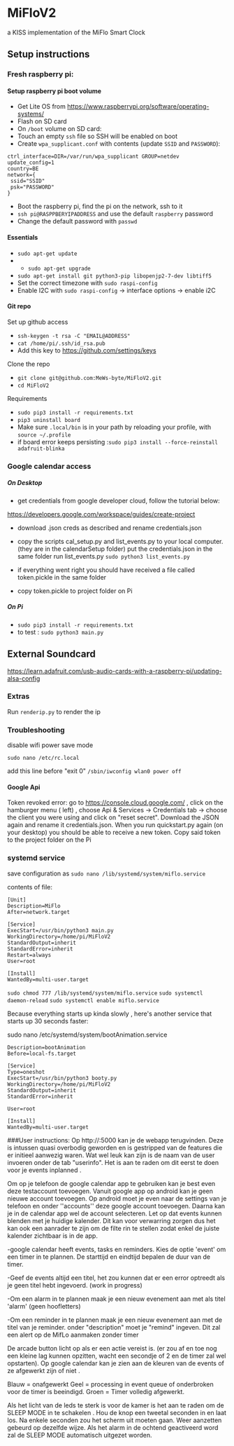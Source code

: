 # MiFloV2
a KISS implementation of the MiFlo Smart Clock

## Setup instructions

### Fresh raspberry pi:

#### Setup raspberry pi boot volume

* Get Lite OS from https://www.raspberrypi.org/software/operating-systems/
* Flash on SD card
* On `/boot` volume on SD card:
* Touch an empty `ssh` file so SSH will be enabled on boot
* Create `wpa_supplicant.conf` with contents (update `SSID` and `PASSWORD`):

```
ctrl_interface=DIR=/var/run/wpa_supplicant GROUP=netdev
update_config=1
country=BE
network={
 ssid="SSID"
 psk="PASSWORD"
}
```

* Boot the raspberry pi, find the pi on the network, ssh to it
* `ssh pi@RASPPBERYIPADDRESS` and use the default `raspberry` password
* Change the default password with `passwd`

#### Essentials

* `sudo apt-get update`
* * `sudo apt-get upgrade`
* `sudo apt-get install git python3-pip libopenjp2-7-dev libtiff5`
* Set the correct timezone with `sudo raspi-config`
* Enable I2C with `sudo raspi-config` -> interface options -> enable i2C
#### Git repo

Set up github access

* `ssh-keygen -t rsa -C "EMAIL@ADDRESS"`
* `cat /home/pi/.ssh/id_rsa.pub`
* Add this key to https://github.com/settings/keys

Clone the repo

* `git clone git@github.com:MeWs-byte/MiFloV2.git`
* `cd MiFloV2`

Requirements
* `sudo pip3 install -r requirements.txt`
* `pip3 uninstall board`
* Make sure `.local/bin` is in your path by reloading your profile, with `source ~/.profile`
* if board error keeps persisting :`sudo pip3 install --force-reinstall adafruit-blinka`

### Google calendar access



##### On Desktop

- get credentials from google developer cloud, follow the tutorial below:

https://developers.google.com/workspace/guides/create-project

- download .json creds as described and rename credentials.json

- copy the scripts cal_setup.py and list_events.py to your local computer.  (they are in the calendarSetup folder)
    put the credentials.json in the same folder
    run list_events.py `sudo python3 list_events.py`
- if everything went right you should have received a file called token.pickle in the same folder

- copy token.pickle to project folder on Pi 

##### On Pi

- `sudo pip3 install -r requirements.txt`
- to test : `sudo python3 main.py` 





## External Soundcard 

https://learn.adafruit.com/usb-audio-cards-with-a-raspberry-pi/updating-alsa-config

### Extras

Run `renderip.py` to render the ip


### Troubleshooting 
disable wifi power save mode 

`sudo nano /etc/rc.local`


add this line before "exit 0"
`/sbin/iwconfig wlan0 power off`

#### Google Api 

Token revoked error: go to https://console.cloud.google.com/ , click on the hamburger menu ( left) , choose Api & Services -> Credentials tab -> choose the client you were using and click on "reset secret". Download the JSON again and rename it credentials.json. 
When you run quickstart.py again (on your desktop) you should be able to receive a new token. Copy said token to the project folder on the Pi

### systemd service
save configuration as 
`sudo nano /lib/systemd/system/miflo.service`

contents of file:
```
[Unit]
Description=MiFlo
After=network.target

[Service]
ExecStart=/usr/bin/python3 main.py
WorkingDirectory=/home/pi/MiFloV2
StandardOutput=inherit
StandardError=inherit
Restart=always
User=root

[Install]
WantedBy=multi-user.target
```


`sudo chmod 777 /lib/systemd/system/miflo.service`
`sudo systemctl daemon-reload`
`sudo systemctl enable miflo.service`

Because everything starts up kinda slowly , here's another service that starts up 30 seconds faster:

sudo nano /etc/systemd/system/bootAnimation.service 
 

```[Unit]
Description=bootAnimation
Before=local-fs.target

[Service]
Type=oneshot
ExecStart=/usr/bin/python3 booty.py
WorkingDirectory=/home/pi/MiFloV2
StandardOutput=inherit
StandardError=inherit

User=root

[Install]
WantedBy=multi-user.target
```


###User instructions:
Op http://<IP>:5000 kan je de webapp terugvinden. Deze is intussen quasi overbodig geworden en is gestripped van de features die er initieel aanwezig waren.
Wat wel leuk kan zijn is de naam van de user invoeren onder de tab "userinfo". Het is aan te raden om dit eerst te doen voor je events inplanned .

Om op je telefoon de google calendar app te gebruiken kan je best even deze testaccount toevoegen. 
Vanuit google app op android kan je geen nieuwe account toevoegen.
Op android moet je even naar de settings van je telefoon en onder ''accounts'' deze google account toevoegen. 
Daarna kan je in de calendar app wel de account selecteren. Let op dat events kunnen blenden met je huidige kalender. Dit kan voor verwarring zorgen dus het kan ook een aanrader te zijn om de filte rin te stellen zodat enkel de juiste kalender zichtbaar is in de app.


-google calendar heeft events, tasks en reminders. Kies de optie 'event' om een timer in te plannen. De starttijd en eindtijd bepalen de duur van de timer. 

-Geef de events altijd een titel, het zou kunnen dat er een error optreedt als je geen titel hebt ingevoerd. (work in progress) 

-Om een alarm in te plannen maak je een nieuw evenement aan met als titel 'alarm' (geen hoofletters) 

-Om een reminder in te plannen maak je een nieuw evenement aan met de titel van je reminder. onder "description" moet je "remind" ingeven. Dit zal een alert op de MifLo aanmaken zonder timer 

De arcade button licht op als er een actie vereist is. (er zou af en toe nog een kleine lag kunnen opzitten, wacht een secondje of 2 en de timer zal wel opstarten).
Op google calendar kan je zien aan de kleuren van de events of ze afgewerkt zijn of niet .

Blauw = onafgewerkt
Geel = processing in event queue of onderbroken voor de timer is beeindigd.
Groen = Timer volledig afgewerkt.


Als het licht van de leds te sterk is voor de kamer is het aan te raden om de SLEEP MODE in te schakelen . Hou de knop een tweetal seconden in en laat los. Na enkele seconden zou het scherm uit moeten gaan. Weer aanzetten gebeurd  op dezelfde wijze. 
Als het alarm in de ochtend geactiveerd word zal de SLEEP MODE automatisch uitgezet worden.

